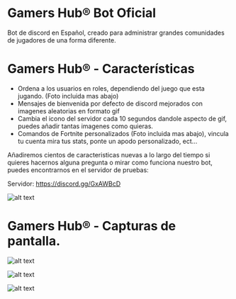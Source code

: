 # Gamers Hub® Bot Oficial

Bot de discord en Español, creado para administrar grandes comunidades de jugadores de una forma diferente.

# Gamers Hub® - Características

- Ordena a los usuarios en roles, dependiendo del juego que esta jugando. (Foto incluida mas abajo)
- Mensajes de bienvenida por defecto de discord mejorados con imagenes aleatorias en formato gif
- Cambia el icono del servidor cada 10 segundos dandole aspecto de gif, puedes añadir tantas imagenes como quieras.
- Comandos de Fortnite personalizados (Foto incluida mas abajo), vincula tu cuenta mira tus stats, ponte un apodo personalizado, ect...

Añadiremos cientos de caracteristicas nuevas a lo largo del tiempo
si quieres hacernos alguna pregunta o mirar como funciona nuestro bot, puedes encontrarnos en el servidor de pruebas:

Servidor: https://discord.gg/GxAWBcD 

![alt text](https://img.shields.io/discord/333226505469689861.svg?style=for-the-badge)

# Gamers Hub® - Capturas de pantalla.

![alt text](https://admin.computechx.eu/plugins/discord/3120a5771b54e09c1573b363c3c5047c.png)

![alt text](https://admin.computechx.eu/plugins/discord/6a5004a6c89d935b749f2d8a3f3979cf.png)

![alt text](https://admin.computechx.eu/plugins/discord/f2d6317a5d7776367c5d66be0c85d59b.png)
